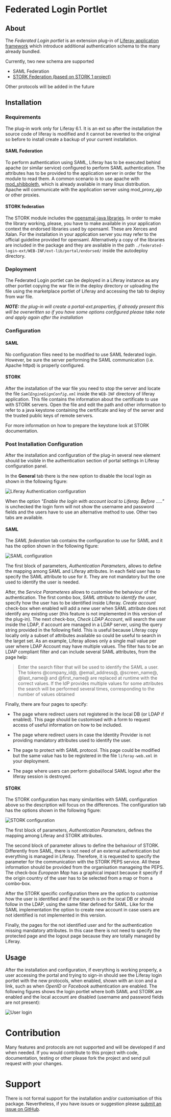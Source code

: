 # Federated Login Portlet

## About

The *Federated Login portlet* is an extension plug-in of [Liferay application
framework](http://www.liferay.com) which introduce additional authentication
schema to the many already bundled.

Currently, two new schema are supported
* SAML Federation
* [STORK Federation (based on STORK 1 project)](https://www.eid-stork.eu)

Other protocols will be added in the future


## Installation

### Requirements

The plug-in work only for Liferay 6.1. It is an ext so after the installation
the source code of liferay is modified and it cannot be reverted to the original
so before to install create a backup of your current installation.


#### SAML Federation

To perform authentication using SAML, Liferay has to be executed behind apache
(or similar service) configured to perform SAML authentication. The attributes
has to be provided to the application server in order for the module to read
them. A common scenario is to use apache with
[mod_shibboleth](https://shibboleth.net/products/), which is already available
in many linux distribution. Apache will communicate with the application server
using mod_proxy_ajp or other proxies.

#### STORK federation

The STORK module includes the [opensmal-java
libraries](https://shibboleth.net/products/). In order to make the library
working, please, you have to make available in your application context the
endorsed libraries used by opensaml. These are Xerces and Xalan. For the
installation in your application server you may refer to the official guideline
provided for opensaml. Alternatively a copy of the libraries are included in the
package and they are available in the path
`./federated-login-ext/WEB-INF/ext-lib/portal/endorsed/` inside the autodeploy
directory.


### Deployment

The Federated Login portlet can be deployed in a Liferay instance as any other
portlet copying the war file in the deploy directory or uploading the file using
the marketplace portlet of Liferay and accessing the tab to deploy from war
file.

*__NOTE:__ the plug-in will create a portal-ext.properties, if already present
this will be overwritten so if you have some options configured please take
note and apply again after the installation*




### Configuration

#### SAML

No configuration files need to be modified to use SAML federated login. However,
be sure the server performing the SAML communication (i.e. Apache httpd) is
properly configured.

#### STORK

After the installation of the war file you need to stop the server and locate
the file *`SamlEngineSignConfig.xml`* inside the `WEB-INF` directory of liferay
application.  This file contains the information about the certificate to use
with STORK servers. Open the file and edit the path and other information to
refer to a java keystone containing the certificate and key of the server and
the trusted public keys of remote servers.

For more information on how to prepare the keystone look at STORK documentation.



### Post Installation Configuration

After the installation and configuration of the plug-in several new element
should be visible in the authentication section of portal settings in Liferay
configuration panel.

In the **General** tab there is the new option to disable the local login as
shown in the following figure:

![Liferay Authentication configuration](figures/Base.png)

When the option *"Enable the login with account local to Liferay. Before ....."*
is unchecked the login form will not show the username and password fields and
the users have to use an alternative method to use. Other two tabs are
available.

#### SAML

The *SAML federation* tab contains the configuration to use for SAML and it has
the option shown in the following figure:

![SAML configuration](figures/SAML.png)

The first block of parameters, *Authentication Parameters*, allows to define the
mapping among SAML and Liferay attributes. In each field user has to specify the
SAML attribute to use for it. They are not mandatory but the one used to
identify the user is needed.

After, the *Service Parameteres* allows to customise the behaviour of the
authentication. The first combo box, *SAML attribute to identify the user*,
specify how the user has to be identified inside Liferay. *Create account*
check-box when enabled will add a new user when SAML attribute does not identify
any existing user (this feature is not implemented in this version of the
plug-in). The next check-box, *Check LDAP Account*, will search the user inside
the LDAP, if account are managed in a LDAP server, using the query string
provided in the following field. This is useful because Liferay copy locally
only a subset of attributes available so could be useful to search in the larget
set. As an example, Liferay allows only a single mail value per user where LDAP
Account may have multiple values. The filter has to be an LDAP compliant filter
and can include several SAML attributes, from the page help:

>Enter the search filter that will be used to identify the SAML a user. The
>tokens @company_id@, @email_address@, @screen_name@, @last_name@ and
>@first_name@ are replaced at runtime with the correct values. If the IdP
>provides multiple values for some attributes the search will be performed
>several times, corresponding to the number of values obtained

Finally, there are four pages to specify:

* The page where redirect users not registered in the local DB (or LDAP if
  enabled). This page should be customised with a form to request access of
  useful information   on how to be included.

* The page where redirect users in case the Identity Provider is not providing
  mandatory attributes used to identify the user.

* The page to protect with SAML protocol. This page could be modified but the
  same value has to be registered in the file `liferay-web.xml` in your
  deployment.

* The page where users can perform global/local SAML logout after the liferay
  session is destroyed.

#### STORK

The STORK configuration has many similarities with SAML configuration above so
the description will focus on the differences. The configuration tab has the
options shown in the following figure:

![STORK configuration](figures/STORK.png)

The first block of parameters, *Authentication Parameters*, defines the mapping
among Liferay and STORK attributes.

The second block of parameter allows to define the behaviour of STORK.
Differently from SAML, there is not need of an external authentication but
everything is managed in Liferay. Therefore, it is requested to specify the
parameter for the communication with the STORK PEPS service. All these
information should be provided from the organisation manageing the PEPS. The
check-box *European Map* has a graphical impact because it specify if the origin
country of the user has to be selected from a map or from a combo-box.

After the STORK specific configuration there are the option to customise how the
user is identified and if the search is on the local DB or should follow in the
LDAP, using the same filter defined for SAML. Like for the SAML implementation
the option to create new account in case users are not identified is not
implemented in this version.

Finally, the pages for the not identified user and for the authentication
missing mandatory attributes. In this case there is not need to specify the
protected page and the logout page because they are totally managed by Liferay.

## Usage

After the installation and configuration, if everything is working properly, a
user accessing the portal and trying to sign-in should see the Liferay login
portlet with the new protocols, when enabled, shown with an icon and a link,
such as when *OpenID* or *Facebook* authentication are enabled. The following
figures shows the login portlet where both SAML and STORK are enabled and the
local account are disabled (username and password fields are not present):

![User login](figures/Login.png)


# Contribution

Many features and protocols are not supported and will be developed if and when
needed. If you would contribute to this project with code, documentation, testing
or other please fork the project and send pull request with your changes.

# Support

There is not formal support for the installation and/or customisation of this
package. Nevertheless, if you have issues or suggestion please
[submit an issue on GitHub](https://github.com/csgf/federated-login-ext/issues).
